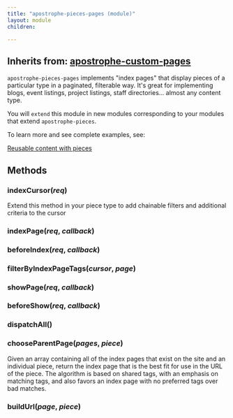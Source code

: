 ```yaml
---
title: "apostrophe-pieces-pages (module)"
layout: module
children:

---
```

## Inherits from: [apostrophe-custom-pages](../apostrophe-custom-pages/index.html)
`apostrophe-pieces-pages` implements "index pages" that display pieces of a
particular type in a paginated, filterable way. It's great for implementing
blogs, event listings, project listings, staff directories... almost any
content type.

You will `extend` this module in new modules corresponding to your modules
that extend `apostrophe-pieces`.

To learn more and see complete examples, see:

[Reusable content with pieces](http://unstable.apostrophenow.org/tutorials/getting-started/reusable-content-with-pieces.html)


## Methods
### indexCursor(*req*)
Extend this method in your piece type to add
chainable filters and additional criteria to the cursor
### indexPage(*req*, *callback*)

### beforeIndex(*req*, *callback*)

### filterByIndexPageTags(*cursor*, *page*)

### showPage(*req*, *callback*)

### beforeShow(*req*, *callback*)

### dispatchAll()

### chooseParentPage(*pages*, *piece*)
Given an array containing all of the index pages that
exist on the site and an individual piece, return the
index page that is the best fit for use in the URL of
the piece. The algorithm is based on shared tags, with
an emphasis on matching tags, and also favors an index
page with no preferred tags over bad matches.
### buildUrl(*page*, *piece*)

